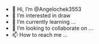- 👋 Hi, I’m @Angelochek3553
- 👀 I’m interested in draw
- 🌱 I’m currently learning ...
- 💞️ I’m looking to collaborate on ...
- 📫 How to reach me ...

<!---
Angelochek3553/Angelochek3553 is a ✨ special ✨ repository because its `README.md` (this file) appears on your GitHub profile.
You can click the Preview link to take a look at your changes.
--->
